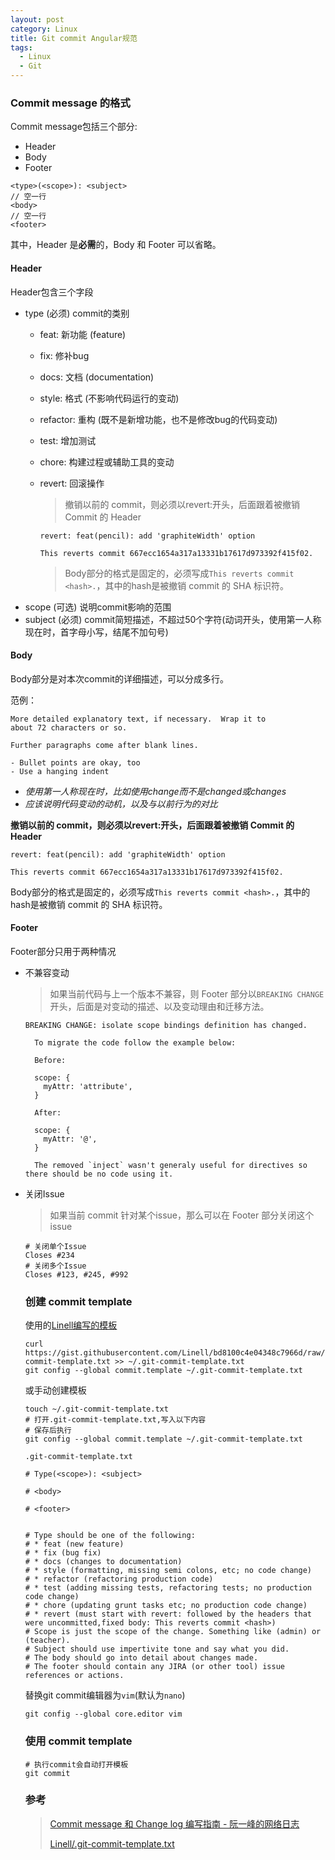 ```yaml
---
layout: post
category: Linux
title: Git commit Angular规范
tags: 
  - Linux
  - Git
---
```


### Commit message 的格式
Commit message包括三个部分:
- Header
- Body
- Footer

```
<type>(<scope>): <subject>
// 空一行
<body>
// 空一行
<footer>
```

其中，Header 是**必需**的，Body 和 Footer 可以省略。

#### Header
Header包含三个字段
- type (必须) commit的类别
  - feat: 新功能 (feature)
  - fix: 修补bug
  - docs: 文档 (documentation)
  - style: 格式 (不影响代码运行的变动)
  - refactor: 重构 (既不是新增功能，也不是修改bug的代码变动)
  - test: 增加测试
  - chore: 构建过程或辅助工具的变动
  - revert: 回滚操作
    > 撤销以前的 commit，则必须以revert:开头，后面跟着被撤销 Commit 的 Header

    ```
    revert: feat(pencil): add 'graphiteWidth' option

    This reverts commit 667ecc1654a317a13331b17617d973392f415f02.
    ```

    > Body部分的格式是固定的，必须写成`This reverts commit <hash>.`，其中的hash是被撤销 commit 的 SHA 标识符。
- scope (可选) 说明commit影响的范围
- subject (必须) commit简短描述，不超过50个字符(动词开头，使用第一人称现在时，首字母小写，结尾不加句号)

#### Body
Body部分是对本次commit的详细描述，可以分成多行。

范例：

```
More detailed explanatory text, if necessary.  Wrap it to 
about 72 characters or so. 

Further paragraphs come after blank lines.

- Bullet points are okay, too
- Use a hanging indent
```

- *使用第一人称现在时，比如使用change而不是changed或changes*
- *应该说明代码变动的动机，以及与以前行为的对比*

**撤销以前的 commit，则必须以revert:开头，后面跟着被撤销 Commit 的 Header**
```
revert: feat(pencil): add 'graphiteWidth' option

This reverts commit 667ecc1654a317a13331b17617d973392f415f02.
```

Body部分的格式是固定的，必须写成`This reverts commit <hash>.`，其中的hash是被撤销 commit 的 SHA 标识符。

#### Footer
Footer部分只用于两种情况

- 不兼容变动
  > 如果当前代码与上一个版本不兼容，则 Footer 部分以`BREAKING CHANGE`开头，后面是对变动的描述、以及变动理由和迁移方法。

  ```
  BREAKING CHANGE: isolate scope bindings definition has changed.

    To migrate the code follow the example below:

    Before:

    scope: {
      myAttr: 'attribute',
    }

    After:

    scope: {
      myAttr: '@',
    }

    The removed `inject` wasn't generaly useful for directives so there should be no code using it.
  ```

- 关闭Issue
  > 如果当前 commit 针对某个issue，那么可以在 Footer 部分关闭这个 issue

  ```shell
  # 关闭单个Issue
  Closes #234
  # 关闭多个Issue
  Closes #123, #245, #992
  ```

  ### 创建 commit template

  使用的[Linell编写的模板](https://gist.github.com/Linell/bd8100c4e04348c7966d)

  ```shell
  curl https://gist.githubusercontent.com/Linell/bd8100c4e04348c7966d/raw/84c0ea6e0f0a1431d406be6b7bb6e136949090cd/.git-commit-template.txt >> ~/.git-commit-template.txt
  git config --global commit.template ~/.git-commit-template.txt
  ```

  或手动创建模板

  ```shell
  touch ~/.git-commit-template.txt
  # 打开.git-commit-template.txt,写入以下内容
  # 保存后执行
  git config --global commit.template ~/.git-commit-template.txt
  ```

  `.git-commit-template.txt`

  ```
  # Type(<scope>): <subject>

  # <body>

  # <footer>


  # Type should be one of the following:
  # * feat (new feature)
  # * fix (bug fix)
  # * docs (changes to documentation)
  # * style (formatting, missing semi colons, etc; no code change)
  # * refactor (refactoring production code)
  # * test (adding missing tests, refactoring tests; no production code change)
  # * chore (updating grunt tasks etc; no production code change)
  # * revert (must start with revert: followed by the headers that were uncommitted,fixed body: This reverts commit <hash>)
  # Scope is just the scope of the change. Something like (admin) or (teacher).
  # Subject should use impertivite tone and say what you did.
  # The body should go into detail about changes made.
  # The footer should contain any JIRA (or other tool) issue references or actions.
  ```


  替换git commit编辑器为`vim`(默认为`nano`)

  `git config --global core.editor vim`

  ### 使用 commit template

  ```
  # 执行commit会自动打开模板
  git commit
  ```

  ### 参考
  > [Commit message 和 Change log 编写指南 - 阮一峰的网络日志](http://www.ruanyifeng.com/blog/2016/01/commit_message_change_log.html)
  > 
  > [Linell/.git-commit-template.txt](https://gist.github.com/Linell/bd8100c4e04348c7966d)